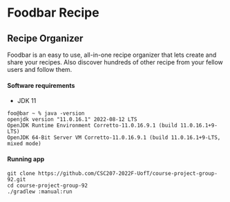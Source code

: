 # Foodbar Recipe
## Recipe Organizer 

Foodbar is an easy to use, all-in-one recipe organizer that lets create and share your recipes. Also discover hundreds of other recipe from your fellow users and follow them.

#### Software requirements
- JDK 11

``` shell
foo@bar ~ % java -version
openjdk version "11.0.16.1" 2022-08-12 LTS
OpenJDK Runtime Environment Corretto-11.0.16.9.1 (build 11.0.16.1+9-LTS)
OpenJDK 64-Bit Server VM Corretto-11.0.16.9.1 (build 11.0.16.1+9-LTS, mixed mode)
```

#### Running app
```shell
git clone https://github.com/CSC207-2022F-UofT/course-project-group-92.git
cd course-project-group-92
./gradlew :manual:run
```